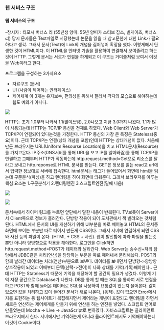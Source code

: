### 웹 서비스 구조 
#### 웹 서비스의 구조
-창시자 : 티모시 버너스 리 (55년생 양띠. 55년 양띠가 스티브 잡스, 빌게이츠, 버너스리)
당시 문자들은 Text파일로 저장했는데 논문을 읽을 때 참고문헌에 대한 Link가 필요하다고 생각. 그래서 문서(Text)에 Link의 개념을 집어넣어 확장을 했다. 이렇게해서 탄생한 것이 HTML이다. 이 HTML을 인터넷 기술을 활용하여 연결해서 보여줄려고 하는것이 HTTP. 그렇게 문서는 서로가 연결을 하게되고 이 구조는 거미줄처럼 보여서 이것을 Web이라고 한다.

프로그램을 구성하는 3가지요소
- 자료구조 (문서)
- UI (사람이 제어하는 인터페이스)
- 제어체계
이 3개는 유지보수, 편의성을 위해서 잘라서 각자의 모습으로 해야하는데 웹도 예외가 아니다.


![](https://i.imgur.com/72JxJML.png)

HTTP는 초기 1.0부터 나와서 1.1(많이쓰임), 2.0나오고 지금 3.0까지 나왔다.
1.1가 많이 사용되는데 HTTP는 TCP/IP 통신을 전제로 하였다. Web Client와 Web Server가 TCP/IP이 연결되어 있다는것을 가정한다. HTTP 통신의 가장 큰 특징은 Stateless(중요)이다. 근데 TCP/IP는 연결(상태 개념을 포함)인데 HTTP는 상태개념이 없다. 처음에 만든 브라우저는 URL(Uniform Resourse Location)을 치고 HTML문서(Resource)를 가지고온다. IP주소(DNS서버를 통해 URL을 보고 IP를 알아와줌)를 통해 TCP/IP를 연결하고 그때부터 HTTP가 작동하는데 http.request.method=Get으로 리소스를 달라고 보내고 http.reponse로 HTML 문서를 받는다. GET은 정보를 읽는 read고 url에서 입력한 정보대로 서버에 접속한다. html문서는 태그가 들어있어서 화면에 html을 읽는데 구문분석(파싱)을 하고 렌더링을 하여 화면에 띄워준다. 그래서 브라우저를 이루는 핵심 요소는 1.구문분석기 2.렌더링엔진 3.스크립트엔진(밑에 나옴)



![](https://i.imgur.com/BTQ7wEf.png)

![](https://i.imgur.com/NDUQegk.png)

문서속에서 하이퍼 링크를 누르면 앞단에서 말한 내용이 반복된다. TV보듯이 Server에서 Client쪽으로 정보가 흘러간다. 단방향 작용이 되어 도서관에서 책 빌려오는 것처럼 된다.
HTML에서 문서의 UI를 개선하기 위해 UI부분을 따로 떼어놓고 HTML의 문서중 화면에 보이는 부분만 따로 떼어서 만든게  CSS이다. 그래서 서버에 연결하게 되면 CSS와 사진 등의 파일이 온다. (HTML + CSS + 사진). 웹이 발전함에 따라 파일을 받는것 뿐만 아니라 양방향으로 작용을 해야한다. 로그인을 Click하면 http.request.method=POST가 데이터와 날라간다. Web Server는 송수신+처리 담당에서 JDBC같은 처리(연산)을 담당하는 부분을 따로 떼어내서 분리해놨다. POST와 함께 날라간 데이터는 처리(연산)부분으로 보낸다. 데이터를 보내면서 단방향->양방향 상호작용이 되었고 이때부터 문맥(산택->전이)이 나와 상태를 기억(기록)해야한다.. 근데 HTTP는 Stateless기 때문에 기억을 저장해야 할 공간의 필요가 생겼다. 이렇게 기억 저장 공간으로 Database가 나왔다. DB를 통제 할 때는 SQL을 통하여 서로 연결을 하고 POST와 함께 들어온 데이터로 SQL을 사용하여 요청값이 있는지 물어본다. 값이 있으면 값을 처리하고 값이 들어간 문서가 새로 나온다, (동적). 값이 없으면 Error메시지를 표현하는 등 웹사이트가 복잡해지면서 제어라는 개념이 포함되고 렌더링을 하면서 새로운 연산하는 제어체계를 만들기 위해 연산을 하는 엔진을 넣었다. 스크립트 언어로 만들었는데 Mocha -> Live -> JavaScript로 변하였다. 자바스크립트는 클라이언트 브라우저에서 한다. 서버에서만 기억하는게 아니라 클라이언트에서도 기억해야하는데 이것이 Cookie이다.
